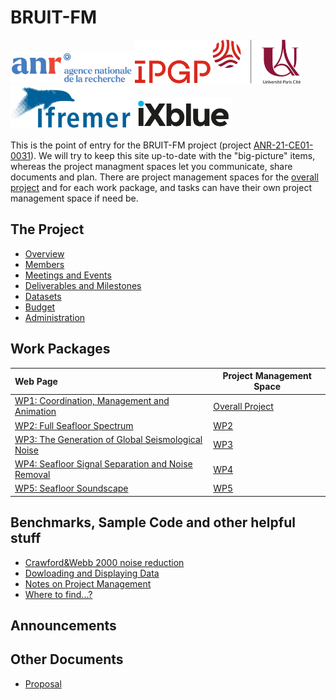 # BRUIT-FM

<img src="Images/logos/ANR_logo.png" height="50"> <img src="Images/logos/IPGP_UP_mix_RVB.png" height="70"> <img src="Images/logos/Ifremer RVB vBleue.jpg" height="70"> <img src="Images/logos/ixblue-logo-hd.jpg" height="50">

This is the point of entry for the BRUIT-FM project (project [ANR-21-CE01-0031](https://anr.fr/Projet-ANR-21-CE01-0031)).  We will try to keep this site up-to-date with the "big-picture" items, whereas the project managment spaces let you communicate, share documents and plan.  There are project management spaces for the [overall project](https://resana.numerique.gouv.fr/public/perimetre/consulter/121414) and for each work package, and tasks can have their own project management space if need be.

## The Project

- [Overview](overview.md)
- [Members](members.md)
- [Meetings and Events](meetings-events.md)
- [Deliverables and Milestones](deliverables-milestones.md)
- [Datasets](datasets.md)
- [Budget](budget.md)
- [Administration](administration.md)

## Work Packages

| Web Page         | Project Management Space |
| :--------------- | ---------- |
| [WP1: Coordination, Management and Animation](WP1.md)  | [Overall Project](https://resana.numerique.gouv.fr/public/perimetre/consulter/121414) |
| [WP2: Full Seafloor Spectrum](WP2.md)  | [WP2](https://resana.numerique.gouv.fr/public/perimetre/consulter/158901) |
| [WP3: The Generation of Global Seismological Noise](WP3.md)  | [WP3](https://resana.numerique.gouv.fr/public/perimetre/consulter/132788) |
| [WP4: Seafloor Signal Separation and Noise Removal](WP4.md)  | [WP4](https://resana.numerique.gouv.fr/public/perimetre/consulter/132795) |
| [WP5: Seafloor Soundscape](WP5.md)  | [WP5](https://resana.numerique.gouv.fr/public/perimetre/consulter/121579) |

## Benchmarks, Sample Code and other helpful stuff
- [Crawford&Webb 2000 noise reduction](crawford_noise_reduction.md)
- [Dowloading and Displaying Data](data_download_display.md)
- [Notes on Project Management](project_management.md)
- [Where to find...?](where_to_find.md)

## Announcements

## Other Documents
- [Proposal](Documents/aapg-anr-2021-full_proposal_BRUITFM.pdf)

